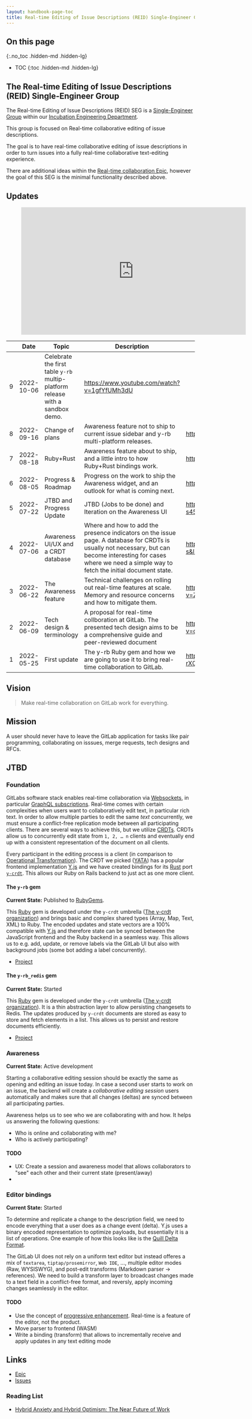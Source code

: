 ```yaml
---
layout: handbook-page-toc
title: Real-time Editing of Issue Descriptions (REID) Single-Engineer Group
---
```


## On this page
{:.no_toc .hidden-md .hidden-lg}

- TOC
{:toc .hidden-md .hidden-lg}

## The Real-time Editing of Issue Descriptions (REID) Single-Engineer Group

The Real-time Editing of Issue Descriptions (REID) SEG is a [Single-Engineer Group](/company/team/structure/#single-engineer-groups) within our [Incubation Engineering Department](/handbook/engineering/incubation/).

This group is focused on Real-time collaborative editing of issue descriptions.

The goal is to have real-time collaborative editing of issue descriptions in order to turn issues into a fully real-time collaborative text-editing experience.

There are additional ideas within the [Real-time collaboration Epic](https://gitlab.com/groups/gitlab-org/-/epics/2345), however the goal of this SEG is the minimal functionality described above.

## Updates

<figure class="video_container">
    <iframe width="600" height="340" src="https://www.youtube.com/embed?max-results=1&controls=0&showinfo=0&rel=0&listType=playlist&list=PL05JrBw4t0KpPmRsaVaDOoWyIp1iKacZo" frameborder="0" allowfullscreen></iframe>
</figure>

| | Date | Topic | Description | Video |
|---|:----------:|-----------------------------------|-----|-----|
| 9 | 2022-10-06 | Celebrate the first table `y-rb` multip-platform release with a sandbox demo. | https://www.youtube.com/watch?v=1gfYfUMh3dU |
| 8 | 2022-09-16 | Change of plans | Awareness feature not to ship to current issue sidebar and y-rb multi-platform releases. | https://www.youtube.com/watch?v=x47YnULTiro |
| 7 | 2022-08-18 | Ruby+Rust | Awareness feature about to ship, and a little intro to how Ruby+Rust bindings work. | https://www.youtube.com/watch?v=ng20jSo2TIs |
| 6 | 2022-08-05 | Progress & Roadmap | Progress on the work to ship the Awareness widget, and an outlook for what is coming next. | https://www.youtube.com/watch?v=ZSdpj_YxsCE |
| 5 | 2022-07-22 | JTBD and Progress Update | JTBD (Jobs to be done) and Iteration on the Awareness UI | https://www.youtube.com/watch?v=S0s-s45zVv8&list=PL05JrBw4t0KpPmRsaVaDOoWyIp1iKacZo&index=2 |
| 4 | 2022-07-06 | Awareness UI/UX and a CRDT database | Where and how to add the presence indicators on the issue page. A database for CRDTs is usually not necessary, but can become interesting for cases where we need a simple way to fetch the initial document state. | https://www.youtube.com/watch?v=B094U_DvL-s&list=PL05JrBw4t0KpPmRsaVaDOoWyIp1iKacZo&index=3 |
| 3 | 2022-06-22 | The Awareness feature | Technical challenges on rolling out real-time features at scale. Memory and resource concerns and how to mitigate them. | https://www.youtube.com/watch?v=ZPH9tvcPDfc&list=PL05JrBw4t0KpPmRsaVaDOoWyIp1iKacZo&index=4 |
| 2 | 2022-06-09 | Tech design & terminology | A proposal for real-time collboration at GitLab. The presented tech design aims to be a comprehensive guide and peer-reviewed document | https://www.youtube.com/watch?v=crzCYkMk5XQ&list=PL05JrBw4t0KpPmRsaVaDOoWyIp1iKacZo&index=5 |
| 1 | 2022-05-25 | First update | The y-rb Ruby gem and how we are going to use it to bring real-time collaboration to GitLab. | https://www.youtube.com/watch?v=5mTS64Y-rX0&list=PL05JrBw4t0KpPmRsaVaDOoWyIp1iKacZo |

## Vision

> Make real-time collaboration on GitLab work for everything.

## Mission

A user should never have to leave the GitLab application for tasks like pair programming, collaborating on isssues, merge requests, tech designs and RFCs.

## JTBD

### Foundation

GitLabs software stack enables real-time collaboration via [Websockets](https://developer.mozilla.org/en-US/docs/Web/API/WebSocket), in particular [GraphQL subscriptions](https://graphql.org/blog/subscriptions-in-graphql-and-relay/). Real-time comes with certain complexities when users want to collaboratively edit text, in particular rich text. In order to allow multiple parties to edit the same *text* concurrently, we must ensure a conflict-free replication mode between all participating clients. There are several ways to achieve this, but we utilize [CRDTs](https://en.wikipedia.org/wiki/Conflict-free_replicated_data_type). CRDTs allow us to concurrently edit state from `1, 2, … n` clients and eventually end up with a consistent representation of the document on all clients.

Every participant in the editing process is a client (in comparison to [Operational Transformation](https://en.wikipedia.org/wiki/Operational_transformation)). The CRDT we picked ([YATA](https://www.researchgate.net/publication/310212186_Near_Real-Time_Peer-to-Peer_Shared_Editing_on_Extensible_Data_Types)) has a popular frontend implementation [Y.js](https://github.com/yjs/yjs) and we have created bindings for its [Rust](https://www.rust-lang.org/) port [`y-crdt`](https://github.com/y-crdt/y-crdt). This allows our Ruby on Rails backend to just act as one more client.

#### The `y-rb` gem

**Current State:** Published to [RubyGems](https://rubygems.org/gems/y-rb).

This [Ruby](https://www.ruby-lang.org/en/) gem is developed under the `y-crdt` umbrella ([The y-crdt organization](https://github.com/y-crdt)) and brings basic and complex shared types (Array, Map, Text, XML) to Ruby. The encoded updates and state vectors are a 100% compatible with [Y.js](https://github.com/yjs/yjs) and therefore state can be synced between the JavaScript frontend and the Ruby backend in a seamless way. This allows us to e.g. add, update, or remove labels via the GitLab UI but also with background jobs (some bot adding a label concurrently).

- [Project](https://gitlab.com/gitlab-org/incubation-engineering/real-time-editing/yrb)

#### The `y-rb_redis` gem

**Current State:** Started

This [Ruby](https://www.ruby-lang.org/en/) gem is developed under the `y-crdt` umbrella ([The y-crdt organization](https://github.com/y-crdt)). It is a thin abstraction layer to allow persisting changesets to Redis. The updates produced by `y-crdt` documents are stored as easy to store and fetch elements in a list. This allows us to persist and restore documents efficiently.

- [Project](https://gitlab.com/gitlab-org/incubation-engineering/real-time-editing/yrb-redis)

### Awareness

**Current State:** Active development

Starting a collaborative editing session should be exactly the same as opening and editing an issue today. In case a second user starts to work on an issue, the backend will create a *collaborative editing session* users automatically and makes sure that all changes (deltas) are synced between all participating parties.

Awareness helps us to see who we are collaborating with and how. It helps us answering the following questions:
- Who is online and collaborating with me?
- Who is actively participating?

#### TODO

* UX: Create a session and awareness model that allows collaborators to "see" each other and their current state (present/away)
*

### Editor bindings

**Current State:** Started

To determine and replicate a change to the description field, we need to encode everything that a user does as a change event (delta). Y.js uses a binary encoded representation to optimize payloads, but essentially it is a list of operations. One example of how this looks like is the [Quill Delta Format](https://quilljs.com/docs/delta/).

The GitLab UI does not rely on a uniform text editor but instead offeres a mix of `textarea`, `tiptap/prosemirror`, `Web IDE`, …, multiple editor modes (Raw, WYSISWYG), and post-edit transforms (Markdown parser → references). We need to build a transform layer to broadcast changes made to a text field in a conflict-free format, and reversly, apply incoming changes seamlessly in the editor.

#### TODO

* Use the concept of [progressive enhancement](https://developer.mozilla.org/en-US/docs/Glossary/Progressive_Enhancement). Real-time is a feature of the editor, not the product.
* Move parser to frontend (WASM)
* Write a binding (transform) that allows to incrementally receive and apply updates in any text editing mode

## Links

- [Epic](https://gitlab.com/groups/gitlab-org/incubation-engineering/real-time-editing/-/epics?state=opened&page=1&sort=start_date_desc)
- [Issues](https://gitlab.com/gitlab-org/incubation-engineering/real-time-editing/real-time-editing-issue-descriptions/-/issues)

### Reading List

* [Hybrid Anxiety and Hybrid Optimism: The Near Future of Work](https://future.a16z.com/hybrid-anxiety-optimism-future-of-work/)
